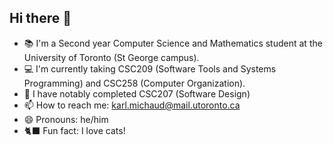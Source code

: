 ## Hi there 👋

<!--
**KarlgitUofT/KarlgitUofT** is a ✨ _special_ ✨ repository because its `README.md` (this file) appears on your GitHub profile.

Here are some ideas to get you started:

- 🔭 I’m currently working on ...
- 🌱 I’m currently learning ...
- 👯 I’m looking to collaborate on ...
- 🤔 I’m looking for help with ...
- 💬 Ask me about ...
- 📫 How to reach me: ...
- 😄 Pronouns: ...
- ⚡ Fun fact: ...
-->
- 📚 I'm a Second year Computer Science and Mathematics student at the University of Toronto (St George campus).
- 💻 I'm currently taking CSC209 (Software Tools and Systems Programming) and CSC258 (Computer Organization).
- 🌱 I have notably completed CSC207 (Software Design)
- 📫 How to reach me: karl.michaud@mail.utoronto.ca
- 😄 Pronouns: he/him
- 🐈‍⬛ Fun fact: I love cats!
